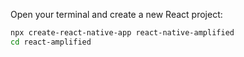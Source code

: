 Open your terminal and create a new React project:
```bash
npx create-react-native-app react-native-amplified
cd react-amplified
```